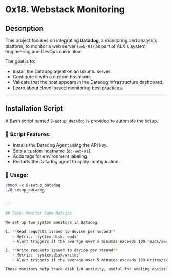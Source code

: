 # 0x18. Webstack Monitoring

## Description

This project focuses on integrating **Datadog**, a monitoring and analytics platform, to monitor a web server (`web-01`) as part of ALX's system engineering and DevOps curriculum.

The goal is to:
- Install the Datadog agent on an Ubuntu server.
- Configure it with a custom hostname.
- Validate that the host appears in the Datadog infrastructure dashboard.
- Learn about cloud-based monitoring best practices.

---

## Installation Script

A Bash script named `0-setup_datadog` is provided to automate the setup.

### 🔧 Script Features:
- Installs the Datadog Agent using the API key.
- Sets a custom hostname (`dc-web-01`).
- Adds tags for environment labeling.
- Restarts the Datadog agent to apply configuration.

### 📁 Usage:
```bash
chmod +x 0-setup_datadog
./0-setup_datadog


---

## Task: Monitor Some Metrics

We set up two system monitors in Datadog:

1. **Read requests issued to device per second**
   - Metric: `system.disk.reads`
   - Alert triggers if the average over 5 minutes exceeds 100 reads/sec

2. **Write requests issued to device per second**
   - Metric: `system.disk.writes`
   - Alert triggers if the average over 5 minutes exceeds 100 writes/sec

These monitors help track disk I/O activity, useful for scaling decisions and performance troubleshooting.
